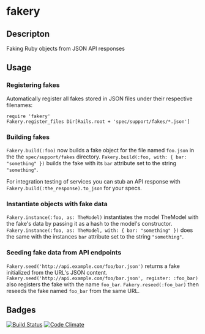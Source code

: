 # fakery

## Descripton

Faking Ruby objects from JSON API responses

## Usage

### Registering fakes

Automatically register all fakes stored in JSON files under their respective
filenames:

    require 'fakery'
    Fakery.register_files Dir[Rails.root + 'spec/support/fakes/*.json']

### Building fakes

`Fakery.build(:foo)` now builds a fake object for the file named `foo.json` in
the the `spec/support/fakes` directory. `Fakery.build(:foo, with: { bar:
"something" })` builds the fake with its `bar` attribute set to the string
`"something"`.

For integration testing of services you can stub an API response with
`Fakery.build(:the_response).to_json` for your specs.

### Instantiate objects with fake data

`Fakery.instance(:foo, as: TheModel)` instantiates the model TheModel with the
fake's data by passing it as a hash to the model's constructor.
`Fakery.instance(:foo, as: TheModel, with: { bar: "something" })` does the same
with the instances `bar` attribute set to the string `"something"`.

### Seeding fake data from API endpoints

`Fakery.seed('http://api.example.com/foo/bar.json')` returns a fake initialized
from the URL's JSON content.
`Fakery.seed('http://api.example.com/foo/bar.json', register: :foo_bar)` also
registers the fake with the name `foo_bar`.
`Fakery.reseed(:foo_bar)` then reseeds the fake named `foo_bar` from the same
URL.

## Badges

[![Build Status](https://travis-ci.org/betterplace/fakery.svg?branch=master)](https://travis-ci.org/betterplace/fakery)
[![Code Climate](https://codeclimate.com/github/betterplace/fakery.png)](https://codeclimate.com/github/betterplace/fakery)
